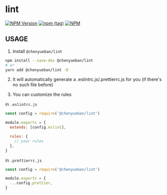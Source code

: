 # lint

[![NPM Version](https://badge.fury.io/js/%40chenyueban%2Flint.svg)](https://www.npmjs.com/package/@chenyueban/lint)
[![npm (tag)](https://img.shields.io/npm/v/%40chenyueban/lint/next.svg)](https://www.npmjs.com/package/@chenyueban/lint?activeTab=versions)
[![NPM](https://github.com/chenyueban/lint/workflows/NPM/badge.svg)](https://github.com/chenyueban/lint/actions?query=workflow%3ANPM)

## USAGE

1. Install `@chenyueban/lint`

```sh
npm install --save-dev @chenyueban/lint
# or
yarn add @chenyueban/lint -D
```

2. It will automatically generate a .eslintrc.js/.prettierrc.js for you (if there's no such file before)

3. You can customize the rules

in `.eslintrc.js`

```js
const config = require('@chenyueban/lint')

module.exports = {
  extends: [config.eslint],

  rules: {
    // your rules
  },
}
```

in `.prettierrc.js`

```js
const config = require('@chenyueban/lint')

module.exports = {
  ...config.prettier,
}
```

